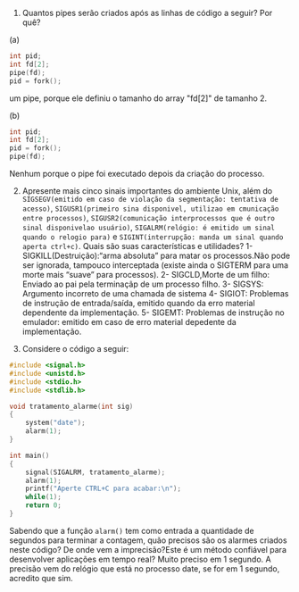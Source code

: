 1. Quantos pipes serão criados após as linhas de código a seguir? Por quê?

(a)
```C
int pid;
int fd[2];
pipe(fd);
pid = fork();
```
um pipe, porque ele definiu o tamanho do array "fd[2]" de tamanho 2.

(b)
```C
int pid;
int fd[2];
pid = fork();
pipe(fd);
```
Nenhum porque o pipe foi executado depois da criação do processo.

2. Apresente mais cinco sinais importantes do ambiente Unix, além do `SIGSEGV(emitido em caso de violação da segmentação: tentativa de acesso)`, `SIGUSR1(primeiro sina disponivel, utilizao em cmunicação entre processos)`, `SIGUSR2(comunicação interprocessos que é outro sinal disponivelao usuário)`, `SIGALRM(relógio: é emitido um sinal quando o relogio para)` e `SIGINT(interrupção: manda um sinal quando aperta ctrl+c)`. Quais são suas características e utilidades?
1- SIGKILL(Destruição):“arma absoluta” para matar os 
processos.Não pode ser ignorada, tampouco interceptada (existe ainda o SIGTERM para uma morte mais “suave” para
processos).
2- SIGCLD,Morte de um filho: Enviado ao pai pela terminaçãp de um processo filho.
3- SIGSYS: Argumento incorreto de uma chamada de sistema
4-  SIGIOT: Problemas de instrução de entrada/saída, emitido quando da erro material dependente da implementação.
5- SIGEMT: Problemas de instrução no emulador: emitido em caso de erro material depedente da implementação.

3. Considere o código a seguir:

```C
#include <signal.h>
#include <unistd.h>
#include <stdio.h>
#include <stdlib.h>

void tratamento_alarme(int sig)
{
	system("date");
	alarm(1);
}

int main()
{
	signal(SIGALRM, tratamento_alarme);
	alarm(1);
	printf("Aperte CTRL+C para acabar:\n");
	while(1);
	return 0;
}
```

Sabendo que a função `alarm()` tem como entrada a quantidade de segundos para terminar a contagem, quão precisos são os 
alarmes criados neste código? De onde vem a imprecisão?Este é um método confiável para desenvolver aplicações em tempo real?
Muito preciso em 1 segundo. A precisão vem do relógio que está no processo date, se for em 1 segundo, acredito que sim.
